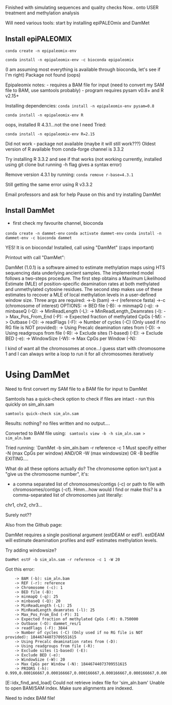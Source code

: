 Finished with simulating sequences and quality checks
Now.. onto USER treatment and methylation analysis

Will need various tools: start by installing epiPALEOmix and DamMet

## Install epiPALEOMIX

`conda create -n epipaleomix-env`

`conda install -n epipaleomix-env -c bioconda epipaleomix`

(I am assuming most everything is available through bioconda, let's see if I'm right)
Package not found (oops)

Epipaleomix notes: 
	- requires a BAM file for input (need to convert my SAM file to BAM, use samtools probably)
	- program requires pysam v0.8+ and R v2.15+

Installing dependencies: 
`conda install -n epipaleomix-env pysam=0.8`

`conda install -n epipaleomix-env R`

oops, installed R 4.3.1...not the one I need
Tried: 

`conda install -n epipaleomix-env R=2.15`

Did not work - package not available (maybe it will still work???)
Oldest version of R available from conda-forge channel is 3.3.2

Try installing R 3.3.2 and see if that works (not working currently, installed using git clone but running -h flag gives a syntax error)

Remove version 4.3.1 by running: 
`conda remove r-base=4.3.1`

Still getting the same error using R v3.3.2

Email professors and ask for help
Pause on this and try installing DamMet

## Install DamMet
- first check my favourite channel, bioconda

`conda create -n dammet-env`
`conda activate dammet-env`
`conda install -n dammet-env -c bioconda dammet`

YES! It is on bioconda!
Installed, call using "DamMet" (caps important)

Printout with call "DamMet":

DamMet (1.0.1) is a software aimed to estimate methylation maps using HTS sequencing data underlying ancient samples. The implemented model follows a two-steps procedure. The first step obtains a Maximum Likelihood Estimate (MLE) of position-specific deamination rates at both methylated and unmethylated cytosine residues. The second step makes use of these estimates to recover a MLE of local methylation levels in a user-defined window size.
Three args are required:
        ->-b (bam)
        ->-r (reference fasta)
        ->-c (chromosome of interest)
OPTIONS:
        -> BED file (-B):
        -> minmapQ (-q):
        -> minbaseQ (-Q):
        -> MinReadLength (-L):
        -> MinReadLength_Deamrates (-l):
        -> Max_Pos_From_End (-P):
        -> Expected fraction of methylated CpGs (-M):
        -> Outbase (-O):
        -> readFlags (-F):
        -> Number of cycles (-C) (Only used if no RG file is NOT provided):
        -> Using Precalc deamination rates from (-D):
        -> Using readgroups from file (-R):
        -> Exclude sites (1-based) (-E):
        -> Exclude BED (-e):
        -> WindowSize (-W):
        -> Max CpGs per Window (-N):

I kind of want all the chromosomes at once...I guess start with chromosome 1 and I can always write a loop to run it for all chromosomes iteratively

# Using DamMet

Need to first convert my SAM file to a BAM file for input to DamMet

Samtools has a  quick-check option to check if files are intact - run this quickly on sim_aln.sam

`samtools quick-check sim_aln.sam`

Results: nothing? no files written and no output....

Converted to BAM file using: 
` samtools view -b -h sim_aln.sam > sim_aln.bam`

Tried running:
`DamMet -b sim_aln.bam -r reference -c 1
Must specify either -N (max CpGs per window) AND/OR -W (max windowsize) OR -B bedfile
EXITING....

What do all these options actually do?
The chromosome option isn't just a "give us the chromosome number", it's: 
- a comma separated list of chromosomes/contigs (-c) or path to file with chromosomes/contigs (-cf).
Hmm...how would I find or make this? Is a comma-separated list of chromosomes just literally: 

chr1, chr2, chr3...

Surely not??

Also from the Github page: 

DamMet requires a single positional argument (estDEAM or estF). estDEAM will estimate deamination profiles and estF estimates methylation levels.

Try adding windowsize? 

`DamMet estF -b sim_aln.sam -r reference -c 1 -W 20`

Got this error: 

        -> BAM (-b): sim_aln.bam
        -> REF (-r): reference
        -> Chromosome (-c): 1
        -> BED file (-B):
        -> minmapQ (-q): 25
        -> minbaseQ (-Q): 20
        -> MinReadLength (-L): 25
        -> MinReadLength_deamrates (-l): 25
        -> Max_Pos_From_End (-P): 31
        -> Expected fraction of methylated CpGs (-M): 0.750000
        -> Outbase (-O): dammet_res/1
        -> readFlags (-F): 3844
        -> Number of cycles (-C) (Only used if no RG file is NOT provided): 18446744073709551615
        -> Using Precalc deamination rates from (-D):
        -> Using readgroups from file (-R):
        -> Exclude sites (1-based) (-E):
        -> Exclude BED (-e):
        -> WindowSize (-W): 20
        -> Max CpGs per Window (-N): 18446744073709551615
        -> PRIORS (-h): 0.999,0.000166667,0.000166667,0.000166667,0.000166667,0.000166667,0.000166667
[E::idx_find_and_load] Could not retrieve index file for 'sim_aln.bam'
Unable to open BAM/SAM index. Make sure alignments are indexed.

Need to index BAM file! 